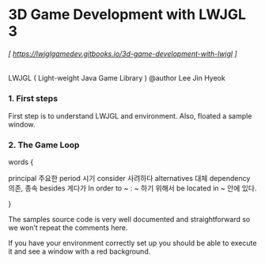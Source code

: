 # 3D Game Development with LWJGL 3
###### [ https://lwjglgamedev.gitbooks.io/3d-game-development-with-lwjgl ]
LWJGL ( Light-weight Java Game Library )
@author Lee Jin Hyeok

### 1. First steps

First step is to understand LWJGL and environment.
Also, floated a sample window.

### 2. The Game Loop






words {

principal 주요한
period 시기
consider 사려하다
alternatives 대체
dependency 의존, 종속
besides 게다가
In order to ~ : ~ 하기 위해서
be located in ~ 안에 있다.

}

The samples source code is very well documented and straightforward so we won’t repeat the comments here.

If you have your environment correctly set up you should be able to execute it and see a window with a red background.